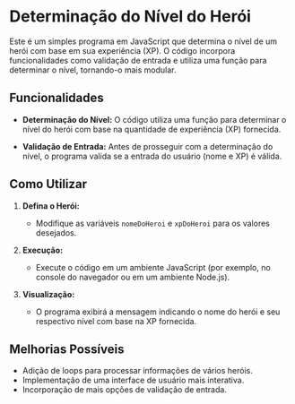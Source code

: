 # Determinação do Nível do Herói

Este é um simples programa em JavaScript que determina o nível de um herói com base em sua experiência (XP). O código incorpora funcionalidades como validação de entrada e utiliza uma função para determinar o nível, tornando-o mais modular.

## Funcionalidades

- **Determinação do Nível:** O código utiliza uma função para determinar o nível do herói com base na quantidade de experiência (XP) fornecida.

- **Validação de Entrada:** Antes de prosseguir com a determinação do nível, o programa valida se a entrada do usuário (nome e XP) é válida.

## Como Utilizar

1. **Defina o Herói:**
   - Modifique as variáveis `nomeDoHeroi` e `xpDoHeroi` para os valores desejados.

2. **Execução:**
   - Execute o código em um ambiente JavaScript (por exemplo, no console do navegador ou em um ambiente Node.js).

3. **Visualização:**
   - O programa exibirá a mensagem indicando o nome do herói e seu respectivo nível com base na XP fornecida.

## Melhorias Possíveis

- Adição de loops para processar informações de vários heróis.
- Implementação de uma interface de usuário mais interativa.
- Incorporação de mais opções de validação de entrada.

